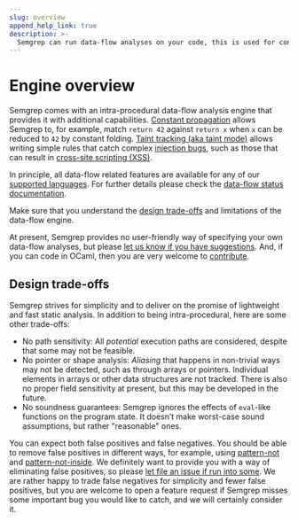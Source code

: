 ```yaml
---
slug: overview
append_help_link: true
description: >-
  Semgrep can run data-flow analyses on your code, this is used for constant propagation and for taint tracking.
---
```


# Engine overview

Semgrep comes with an intra-procedural data-flow analysis engine that provides it with additional capabilities. [Constant propagation](../constant-propagation/) allows Semgrep to, for example, match `return 42` against `return x` when `x` can be reduced to `42` by constant folding. [Taint tracking (aka taint mode)](../taint-mode/) allows writing simple rules that catch complex [injection bugs](https://owasp.org/www-community/Injection_Flaws), such as those that can result in [cross-site scripting (XSS)](https://owasp.org/www-community/attacks/xss/).

In principle, all data-flow related features are available for any of our [supported languages](/supported-languages/). For further details please check the [data-flow status documentation](../status/). 

Make sure that you understand the [design trade-offs](#design-trade-offs) and limitations of the data-flow engine.

At present, Semgrep provides no user-friendly way of specifying your own data-flow analyses, but please [let us know if you have suggestions](https://github.com/returntocorp/semgrep/issues/new/choose). And, if you can code in OCaml, then you are very welcome to [contribute](/docs/contributing/contributing/).

## Design trade-offs

Semgrep strives for simplicity and to deliver on the promise of lightweight and fast static analysis. In addition to being intra-procedural, here are some other trade-offs:

- No path sensitivity: All _potential_ execution paths are considered, despite that some may not be feasible.
- No pointer or shape analysis: _Aliasing_ that happens in non-trivial ways may not be detected, such as through arrays or pointers. Individual elements in arrays or other data structures are not tracked. There is also no proper field sensitivity at present, but this may be developed in the future.
- No soundness guarantees: Semgrep ignores the effects of `eval`-like functions on the program state. It doesn’t make worst-case sound assumptions, but rather "reasonable" ones.

You can expect both false positives and false negatives. You should be able to remove false positives in different ways, for example, using [pattern-not](../../rule-syntax/#pattern-not) and [pattern-not-inside](../../rule-syntax/#pattern-not-inside). We definitely want to provide you with a way of eliminating false positives, so please [let file an issue if run into some](https://github.com/returntocorp/semgrep/issues/new/choose). We are rather happy to trade false negatives for simplicity and fewer false positives, but you are welcome to open a feature request if Semgrep misses some important bug you would like to catch, and we will certainly consider it.
